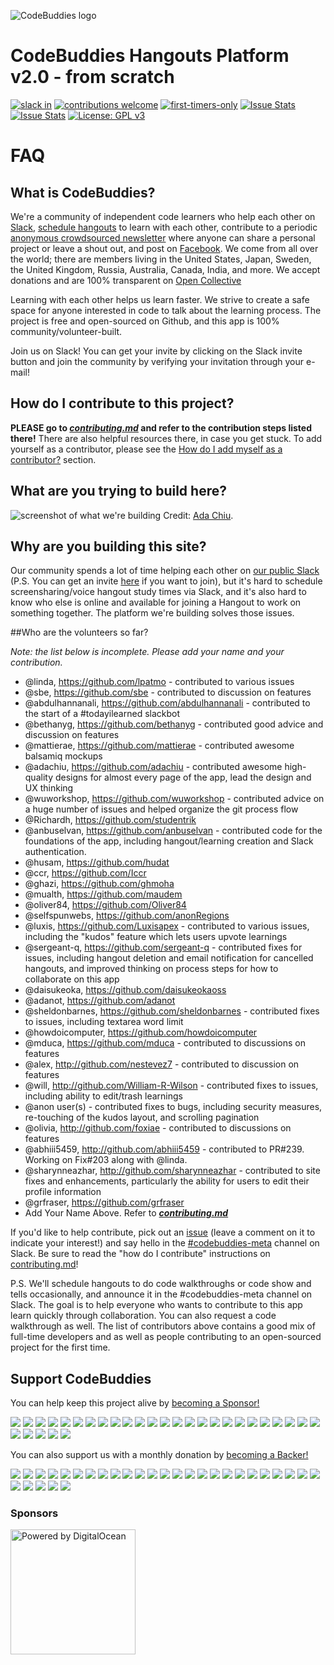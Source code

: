 ![CodeBuddies logo](https://github.com/codebuddiesdotorg/cb-v2-scratch/raw/master/public/images/cb-readme.jpg)

# CodeBuddies Hangouts Platform v2.0 - from scratch


[![slack in](http://codebuddiesmeet.herokuapp.com/badge.svg?style=flat-square)](http://codebuddiesmeet.herokuapp.com/)
[![contributions welcome](https://img.shields.io/badge/contributions-welcome-brightgreen.svg?style=flat-square)](https://github.com/codebuddiesdotorg/cb-v2-scratch/issues)
[![first-timers-only](https://img.shields.io/badge/first--timers--only-friendly-blue.svg?style=flat-square)](http://www.firsttimersonly.com/)
[![Issue Stats](https://img.shields.io/issuestats/i/github/codebuddiesdotorg/cb-v2-scratch.svg?maxAge=2592000&style=flat-square)]()
[![Issue Stats](https://img.shields.io/issuestats/p/github/codebuddiesdotorg/cb-v2-scratch.svg?maxAge=2592000&style=flat-square)]()
[![License: GPL v3](https://img.shields.io/badge/License-GPL%20v3-blue.svg)](http://www.gnu.org/licenses/gpl-3.0)

# FAQ

## What is CodeBuddies?
We're a community of independent code learners who help each other on [Slack](http://codebuddies.slack.com), [schedule hangouts](http://hangouts.codebuddies.org) to learn with each other, contribute to a periodic [anonymous crowdsourced newsletter](http://tinyletter.com/codebuddies) where anyone can share a personal project or leave a shout out, and post on [Facebook](https://www.facebook.com/groups/TOPSTUDYGROUP/). We come from all over the world; there are members living in the United States, Japan, Sweden, the United Kingdom, Russia, Australia, Canada, India, and more. We accept donations and are 100% transparent on [Open Collective](https://opencollective.com/codebuddies) 

Learning with each other helps us learn faster. We strive to create a safe space for anyone interested in code to talk about the learning process. The project is free and open-sourced on Github, and this app is 100% community/volunteer-built.

Join us on Slack! You can get your invite by clicking on the Slack invite button and join the community by verifying your invitation through your e-mail!

## How do I contribute to this project?
**PLEASE go to _[contributing.md](contributing.md)_ and refer to the contribution steps listed there!** There are also helpful resources there, in case you get stuck. To add yourself as a contributor, please see the [How do I add myself as a contributor?](contributing.md#how-do-i-add-myself-as-a-contributor) section.

## What are you trying to build here?

![screenshot of what we're building](https://github.com/codebuddiesdotorg/codebuddies/raw/master/public/images/cb-example.png)
Credit: [Ada Chiu](https://github.com/adachiu).

## Why are you building this site?
Our community spends a lot of time helping each other on [our public Slack](http://codebuddies.slack.com) (P.S. You can get an invite [here](http://codebuddiesmeet.herokuapp.com) if you want to join), but it's hard to schedule screensharing/voice hangout study times via Slack, and it's also hard to know who else is online and available for joining a Hangout to work on something together. The platform we're building solves those issues.

##Who are the volunteers so far?

*Note: the list below is incomplete. Please add your name and your contribution.*

- @linda, https://github.com/lpatmo - contributed to various issues
- @sbe, https://github.com/sbe - contributed to discussion on features
- @abdulhannanali, https://github.com/abdulhannanali - contributed to the start of a #todayilearned slackbot
- @bethanyg, https://github.com/bethanyg - contributed good advice and discussion on features
- @mattierae, https://github.com/mattierae - contributed awesome balsamiq mockups
- @adachiu, https://github.com/adachiu - contributed awesome high-quality designs for almost every page of the app, lead the design and UX thinking
- @wuworkshop, https://github.com/wuworkshop - contributed advice on a huge number of issues and helped organize the git process flow
- @Richardh, https://github.com/studentrik
- @anbuselvan, https://github.com/anbuselvan - contributed code for the foundations of the app, including hangout/learning creation and Slack authentication.
- @husam, https://github.com/hudat
- @ccr, https://github.com/Iccr
- @ghazi, https://github.com/ghmoha
- @mualth, https://github.com/maudem
- @oliver84, https://github.com/Oliver84
- @selfspunwebs, https://github.com/anonRegions
- @luxis, https://github.com/Luxisapex - contributed to various issues, including the "kudos" feature which lets users upvote learnings
- @sergeant-q, https://github.com/sergeant-q - contributed fixes for issues, including hangout deletion and email notification for cancelled hangouts, and improved thinking on process steps for how to collaborate on this app
- @daisukeoka, https://github.com/daisukeokaoss
- @adanot, https://github.com/adanot
- @sheldonbarnes, https://github.com/sheldonbarnes - contributed fixes to issues, including textarea word limit
- @howdoicomputer, https://github.com/howdoicomputer
- @mduca, https://github.com/mduca - contributed to discussions on features
- @alex, http://github.com/nestevez7 - contributed to discussion on features
- @will, http://github.com/William-R-Wilson - contributed fixes to issues, including ability to edit/trash learnings
- @anon user(s) - contributed fixes to bugs, including security measures, re-touching of the kudos layout, and scrolling pagination
- @olivia, http://github.com/foxiae - contributed to discussions on features
- @abhiii5459, http://github.com/abhiii5459 - contributed to PR#239. Working on Fix#203 along with @linda.
- @sharynneazhar, http://github.com/sharynneazhar - contributed to site fixes and enhancements, particularly the ability for users to edit their profile information
- @grfraser, https://github.com/grfraser
- Add Your Name Above. Refer to ***[contributing.md](contributing.md#how-do-i-add-myself-as-a-contributor)***

If you'd like to help contribute, pick out an [issue](https://github.com/codebuddiesdotorg/codebuddies/issues) (leave a comment on it to indicate your interest!) and say hello in the [#codebuddies-meta](https://codebuddies.slack.com/messages/codebuddies-meta/) channel on Slack. Be sure to read the "how do I contribute" instructions on [contributing.md](contributing.md)!

P.S. We'll schedule hangouts to do code walkthroughs or code show and tells occasionally, and announce it in the #codebuddies-meta channel on Slack. The goal is to help everyone who wants to contribute to this app learn quickly through collaboration. You can also request a code walkthrough as well. The list of contributors above contains a good mix of full-time developers and as well as people contributing to an open-sourced project for the first time.

## Support CodeBuddies

You can help keep this project alive by [becoming a
Sponsor!](https://opencollective.com/codebuddies#sponsor)

<a href="https://opencollective.com/codebuddies/sponsor/0/website" target="_blank"><img src="https://opencollective.com/codebuddies/sponsor/0/avatar.svg"></a>
<a href="https://opencollective.com/codebuddies/sponsor/1/website" target="_blank"><img src="https://opencollective.com/codebuddies/sponsor/1/avatar.svg"></a>
<a href="https://opencollective.com/codebuddies/sponsor/2/website" target="_blank"><img src="https://opencollective.com/codebuddies/sponsor/2/avatar.svg"></a>
<a href="https://opencollective.com/codebuddies/sponsor/3/website" target="_blank"><img src="https://opencollective.com/codebuddies/sponsor/3/avatar.svg"></a>
<a href="https://opencollective.com/codebuddies/sponsor/4/website" target="_blank"><img src="https://opencollective.com/codebuddies/sponsor/4/avatar.svg"></a>
<a href="https://opencollective.com/codebuddies/sponsor/5/website" target="_blank"><img src="https://opencollective.com/codebuddies/sponsor/5/avatar.svg"></a>
<a href="https://opencollective.com/codebuddies/sponsor/6/website" target="_blank"><img src="https://opencollective.com/codebuddies/sponsor/6/avatar.svg"></a>
<a href="https://opencollective.com/codebuddies/sponsor/7/website" target="_blank"><img src="https://opencollective.com/codebuddies/sponsor/7/avatar.svg"></a>
<a href="https://opencollective.com/codebuddies/sponsor/8/website" target="_blank"><img src="https://opencollective.com/codebuddies/sponsor/8/avatar.svg"></a>
<a href="https://opencollective.com/codebuddies/sponsor/9/website" target="_blank"><img src="https://opencollective.com/codebuddies/sponsor/9/avatar.svg"></a>
<a href="https://opencollective.com/codebuddies/sponsor/10/website" target="_blank"><img src="https://opencollective.com/codebuddies/sponsor/10/avatar.svg"></a>
<a href="https://opencollective.com/codebuddies/sponsor/11/website" target="_blank"><img src="https://opencollective.com/codebuddies/sponsor/11/avatar.svg"></a>
<a href="https://opencollective.com/codebuddies/sponsor/12/website" target="_blank"><img src="https://opencollective.com/codebuddies/sponsor/12/avatar.svg"></a>
<a href="https://opencollective.com/codebuddies/sponsor/13/website" target="_blank"><img src="https://opencollective.com/codebuddies/sponsor/13/avatar.svg"></a>
<a href="https://opencollective.com/codebuddies/sponsor/14/website" target="_blank"><img src="https://opencollective.com/codebuddies/sponsor/14/avatar.svg"></a>
<a href="https://opencollective.com/codebuddies/sponsor/15/website" target="_blank"><img src="https://opencollective.com/codebuddies/sponsor/15/avatar.svg"></a>
<a href="https://opencollective.com/codebuddies/sponsor/16/website" target="_blank"><img src="https://opencollective.com/codebuddies/sponsor/16/avatar.svg"></a>
<a href="https://opencollective.com/codebuddies/sponsor/17/website" target="_blank"><img src="https://opencollective.com/codebuddies/sponsor/17/avatar.svg"></a>
<a href="https://opencollective.com/codebuddies/sponsor/18/website" target="_blank"><img src="https://opencollective.com/codebuddies/sponsor/18/avatar.svg"></a>
<a href="https://opencollective.com/codebuddies/sponsor/19/website" target="_blank"><img src="https://opencollective.com/codebuddies/sponsor/19/avatar.svg"></a>
<a href="https://opencollective.com/codebuddies/sponsor/20/website" target="_blank"><img src="https://opencollective.com/codebuddies/sponsor/20/avatar.svg"></a>
<a href="https://opencollective.com/codebuddies/sponsor/21/website" target="_blank"><img src="https://opencollective.com/codebuddies/sponsor/21/avatar.svg"></a>
<a href="https://opencollective.com/codebuddies/sponsor/22/website" target="_blank"><img src="https://opencollective.com/codebuddies/sponsor/22/avatar.svg"></a>
<a href="https://opencollective.com/codebuddies/sponsor/23/website" target="_blank"><img src="https://opencollective.com/codebuddies/sponsor/23/avatar.svg"></a>
<a href="https://opencollective.com/codebuddies/sponsor/24/website" target="_blank"><img src="https://opencollective.com/codebuddies/sponsor/24/avatar.svg"></a>
<a href="https://opencollective.com/codebuddies/sponsor/25/website" target="_blank"><img src="https://opencollective.com/codebuddies/sponsor/25/avatar.svg"></a>
<a href="https://opencollective.com/codebuddies/sponsor/26/website" target="_blank"><img src="https://opencollective.com/codebuddies/sponsor/26/avatar.svg"></a>
<a href="https://opencollective.com/codebuddies/sponsor/27/website" target="_blank"><img src="https://opencollective.com/codebuddies/sponsor/27/avatar.svg"></a>
<a href="https://opencollective.com/codebuddies/sponsor/28/website" target="_blank"><img src="https://opencollective.com/codebuddies/sponsor/28/avatar.svg"></a>
<a href="https://opencollective.com/codebuddies/sponsor/29/website" target="_blank"><img src="https://opencollective.com/codebuddies/sponsor/29/avatar.svg"></a>

You can also support us with a monthly donation by [becoming a Backer!](https://opencollective.com/codebuddies#backer)

<a href="https://opencollective.com/codebuddies/backer/0/website" target="_blank"><img src="https://opencollective.com/codebuddies/backer/0/avatar.svg"></a>
<a href="https://opencollective.com/codebuddies/backer/1/website" target="_blank"><img src="https://opencollective.com/codebuddies/backer/1/avatar.svg"></a>
<a href="https://opencollective.com/codebuddies/backer/2/website" target="_blank"><img src="https://opencollective.com/codebuddies/backer/2/avatar.svg"></a>
<a href="https://opencollective.com/codebuddies/backer/3/website" target="_blank"><img src="https://opencollective.com/codebuddies/backer/3/avatar.svg"></a>
<a href="https://opencollective.com/codebuddies/backer/4/website" target="_blank"><img src="https://opencollective.com/codebuddies/backer/4/avatar.svg"></a>
<a href="https://opencollective.com/codebuddies/backer/5/website" target="_blank"><img src="https://opencollective.com/codebuddies/backer/5/avatar.svg"></a>
<a href="https://opencollective.com/codebuddies/backer/6/website" target="_blank"><img src="https://opencollective.com/codebuddies/backer/6/avatar.svg"></a>
<a href="https://opencollective.com/codebuddies/backer/7/website" target="_blank"><img src="https://opencollective.com/codebuddies/backer/7/avatar.svg"></a>
<a href="https://opencollective.com/codebuddies/backer/8/website" target="_blank"><img src="https://opencollective.com/codebuddies/backer/8/avatar.svg"></a>
<a href="https://opencollective.com/codebuddies/backer/9/website" target="_blank"><img src="https://opencollective.com/codebuddies/backer/9/avatar.svg"></a>
<a href="https://opencollective.com/codebuddies/backer/10/website" target="_blank"><img src="https://opencollective.com/codebuddies/backer/10/avatar.svg"></a>
<a href="https://opencollective.com/codebuddies/backer/11/website" target="_blank"><img src="https://opencollective.com/codebuddies/backer/11/avatar.svg"></a>
<a href="https://opencollective.com/codebuddies/backer/12/website" target="_blank"><img src="https://opencollective.com/codebuddies/backer/12/avatar.svg"></a>
<a href="https://opencollective.com/codebuddies/backer/13/website" target="_blank"><img src="https://opencollective.com/codebuddies/backer/13/avatar.svg"></a>
<a href="https://opencollective.com/codebuddies/backer/14/website" target="_blank"><img src="https://opencollective.com/codebuddies/backer/14/avatar.svg"></a>
<a href="https://opencollective.com/codebuddies/backer/15/website" target="_blank"><img src="https://opencollective.com/codebuddies/backer/15/avatar.svg"></a>
<a href="https://opencollective.com/codebuddies/backer/16/website" target="_blank"><img src="https://opencollective.com/codebuddies/backer/16/avatar.svg"></a>
<a href="https://opencollective.com/codebuddies/backer/17/website" target="_blank"><img src="https://opencollective.com/codebuddies/backer/17/avatar.svg"></a>
<a href="https://opencollective.com/codebuddies/backer/18/website" target="_blank"><img src="https://opencollective.com/codebuddies/backer/18/avatar.svg"></a>
<a href="https://opencollective.com/codebuddies/backer/19/website" target="_blank"><img src="https://opencollective.com/codebuddies/backer/19/avatar.svg"></a>
<a href="https://opencollective.com/codebuddies/backer/20/website" target="_blank"><img src="https://opencollective.com/codebuddies/backer/20/avatar.svg"></a>
<a href="https://opencollective.com/codebuddies/backer/21/website" target="_blank"><img src="https://opencollective.com/codebuddies/backer/21/avatar.svg"></a>
<a href="https://opencollective.com/codebuddies/backer/22/website" target="_blank"><img src="https://opencollective.com/codebuddies/backer/22/avatar.svg"></a>
<a href="https://opencollective.com/codebuddies/backer/23/website" target="_blank"><img src="https://opencollective.com/codebuddies/backer/23/avatar.svg"></a>
<a href="https://opencollective.com/codebuddies/backer/24/website" target="_blank"><img src="https://opencollective.com/codebuddies/backer/24/avatar.svg"></a>
<a href="https://opencollective.com/codebuddies/backer/25/website" target="_blank"><img src="https://opencollective.com/codebuddies/backer/25/avatar.svg"></a>
<a href="https://opencollective.com/codebuddies/backer/26/website" target="_blank"><img src="https://opencollective.com/codebuddies/backer/26/avatar.svg"></a>
<a href="https://opencollective.com/codebuddies/backer/27/website" target="_blank"><img src="https://opencollective.com/codebuddies/backer/27/avatar.svg"></a>
<a href="https://opencollective.com/codebuddies/backer/28/website" target="_blank"><img src="https://opencollective.com/codebuddies/backer/28/avatar.svg"></a>
<a href="https://opencollective.com/codebuddies/backer/29/website" target="_blank"><img src="https://opencollective.com/codebuddies/backer/29/avatar.svg"></a>

### Sponsors
<a href="https://www.digitalocean.com/" target="_blank"><img src="https://github.com/codebuddiesdotorg/codebuddies/blob/master/public/images/powered_by_digitalocean.png" width="200" alt="Powered by DigitalOcean"/></a>
